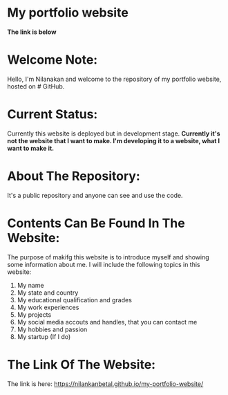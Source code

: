 # My portfolio website
**The link is below**

# Welcome Note:
Hello, I'm Nilanakan and welcome to the repository of my portfolio website, hosted on # GitHub. 

# Current Status:
Currently this website is deployed but in development stage.
**Currently it's not the website that I want to make. I'm developing it to a website, what I want to make it.**

# About The Repository:
It's a public repository and anyone can see and use the code.

# Contents Can Be Found In The Website:
The purpose of makifg this website is to introduce myself and showing some information about me.
I will include the following topics in this website:
1. My name
2. My state and country
3. My educational qualification and grades
4. My work experiences
5. My projects
6. My social media accouts and handles, that you can contact me
7. My hobbies and passion
8. My startup (If I do)

# The Link Of The Website:
The link is here: https://nilankanbetal.github.io/my-portfolio-website/
